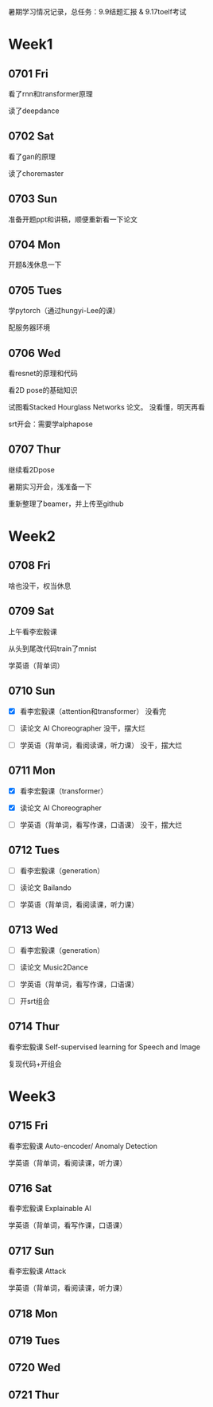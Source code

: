 暑期学习情况记录，总任务：9.9结题汇报 & 9.17toelf考试

# Week1

## 0701 Fri

看了rnn和transformer原理

读了deepdance

## 0702 Sat

看了gan的原理

读了choremaster

## 0703 Sun

准备开题ppt和讲稿，顺便重新看一下论文

## 0704 Mon

开题&浅休息一下

## 0705 Tues

学pytorch（通过hungyi-Lee的课）

配服务器环境

## 0706 Wed

看resnet的原理和代码

看2D pose的基础知识

试图看Stacked Hourglass Networks 论文。 没看懂，明天再看

srt开会：需要学alphapose

## 0707 Thur

继续看2Dpose

暑期实习开会，浅准备一下

重新整理了beamer，并上传至github

# Week2

## 0708 Fri

啥也没干，权当休息

## 0709 Sat

上午看李宏毅课

从头到尾改代码train了mnist

学英语（背单词）

## 0710 Sun

- [x] 看李宏毅课（attention和transformer）     没看完

- [ ] 读论文 AI Choreographer             没干，摆大烂


- [ ] 学英语（背单词，看阅读课，听力课）        没干，摆大烂


## 0711 Mon

- [x] 看李宏毅课（transformer）

- [x] 读论文 AI Choreographer    

- [ ] 学英语（背单词，看写作课，口语课）   没干，摆大烂


## 0712 Tues

- [ ] 看李宏毅课（generation）

- [ ] 读论文 Bailando

- [ ] 学英语（背单词，看阅读课，听力课）


## 0713 Wed

- [ ] 看李宏毅课（generation）

- [ ] 读论文 Music2Dance

- [ ] 学英语（背单词，看写作课，口语课）
- [ ] 开srt组会

## 0714 Thur

看李宏毅课 Self-supervised learning for Speech and Image

复现代码+开组会

# Week3

## 0715 Fri

看李宏毅课 Auto-encoder/ Anomaly Detection

学英语（背单词，看阅读课，听力课）

## 0716 Sat

看李宏毅课 Explainable AI

学英语（背单词，看写作课，口语课）

## 0717 Sun

看李宏毅课 Attack

学英语（背单词，看阅读课，听力课）

## 0718 Mon



## 0719 Tues



## 0720 Wed



## 0721 Thur







































